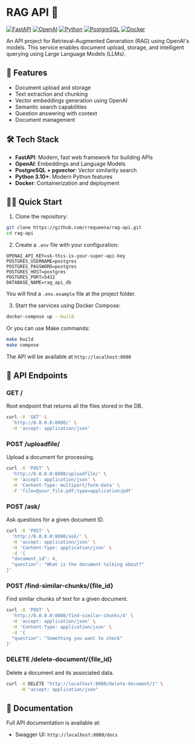 # RAG API 🤖 

[![FastAPI](https://img.shields.io/badge/FastAPI-005571?style=for-the-badge&logo=fastapi)](https://fastapi.tiangolo.com)
[![OpenAI](https://img.shields.io/badge/OpenAI-412991?style=for-the-badge&logo=openai)](https://openai.com)
[![Python](https://img.shields.io/badge/Python-3776AB?style=for-the-badge&logo=python&logoColor=white)](https://python.org)
[![PostgreSQL](https://img.shields.io/badge/PostgreSQL-316192?style=for-the-badge&logo=postgresql&logoColor=white)](https://www.postgresql.org)
[![Docker](https://img.shields.io/badge/Docker-2CA5E0?style=for-the-badge&logo=docker&logoColor=white)](https://www.docker.com)

An API project for Retrieval-Augmented Generation (RAG) using OpenAI's models. This service enables document upload, storage, and intelligent querying using Large Language Models (LLMs).

## 🚀 Features

- Document upload and storage
- Text extraction and chunking
- Vector embeddings generation using OpenAI
- Semantic search capabilities
- Question answering with context
- Document management

## 🛠️ Tech Stack

- **FastAPI**: Modern, fast web framework for building APIs
- **OpenAI**: Embeddings and Language Models
- **PostgreSQL + pgvector**: Vector similarity search
- **Python 3.10+**: Modern Python features
- **Docker**: Containerization and deployment

## 🏃‍♂️ Quick Start

1. Clone the repository:
```bash
git clone https://github.com/rrequeena/rag-api.git
cd rag-api
```

2. Create a `.env` file with your configuration:
```env
OPENAI_API_KEY=sk-this-is-your-super-api-key
POSTGRES_USERNAME=postgres
POSTGRES_PASSWORD=postgres
POSTGRES_HOST=postgres
POSTGRES_PORT=5432
DATABASE_NAME=rag_api_db
```
You will find a `.env.example` file at the project folder.

3. Start the services using Docker Compose:
```bash
docker-compose up --build
```

Or you can use Make commands:
```bash
make build
make compose
```

The API will be available at `http://localhost:8080`

## 🔗 API Endpoints

### GET /
Root endpoint that returns all the files stored in the DB.
```bash
curl -X 'GET' \
  'http://0.0.0.0:8080/' \
  -H 'accept: application/json'
```

### POST /uploadfile/
Upload a document for processing.
```bash
curl -X 'POST' \
  'http://0.0.0.0:8080/uploadfile/' \
  -H 'accept: application/json' \
  -H 'Content-Type: multipart/form-data' \
  -F 'file=@your_file.pdf;type=application/pdf'
```

### POST /ask/
Ask questions for a given document ID.
```bash
curl -X 'POST' \
  'http://0.0.0.0:8080/ask/' \
  -H 'accept: application/json' \
  -H 'Content-Type: application/json' \
  -d '{
  "document_id": 4,
  "question": "What is the document talking about?"
}'
```

### POST /find-similar-chunks/{file_id}
Find similar chunks of text for a given document.
```bash
curl -X 'POST' \
  'http://0.0.0.0:8080/find-similar-chunks/4' \
  -H 'accept: application/json' \
  -H 'Content-Type: application/json' \
  -d '{
  "question": "Something you want to check"
}'
```

### DELETE /delete-document/{file_id}
Delete a document and its associated data.
```bash
curl -X DELETE "http://localhost:8080/delete-document/1" \
     -H "accept: application/json"
```

## 📝 Documentation

Full API documentation is available at:
- Swagger UI: `http://localhost:8080/docs`
